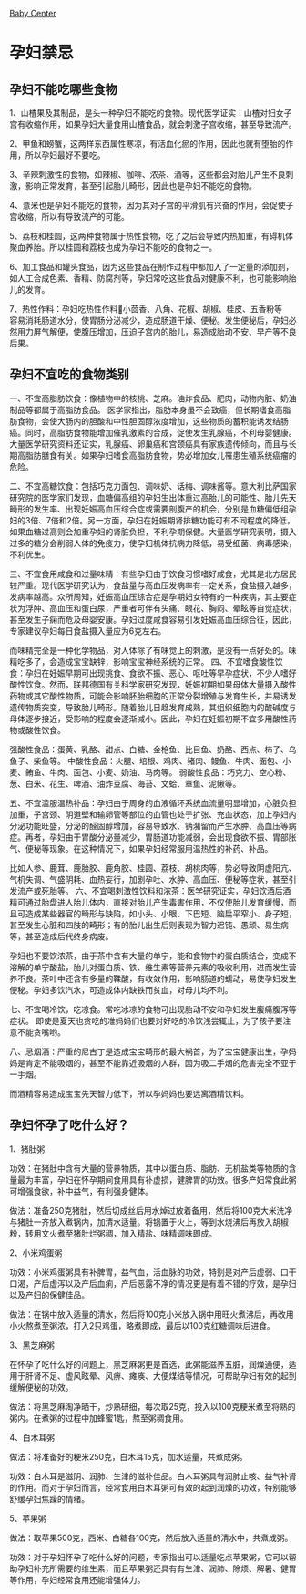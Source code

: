 [Baby Center](http://cn.babycenter.com/)

孕妇禁忌
========

孕妇不能吃哪些食物
------------------

1、山楂果及其制品，是头一种孕妇不能吃的食物。现代医学证实：山楂对妇女子宫有收缩作用，如果孕妇大量食用山楂食品，就会刺激子宫收缩，甚至导致流产。

2、甲鱼和螃蟹，这两样东西属性寒凉，有活血化瘀的作用，因此也就有堕胎的作用，所以孕妇最好不要吃。

3、辛辣刺激性的食物，如辣椒、咖啡、浓茶、酒等，这些都会对胎儿产生不良刺激，影响正常发育，甚至引起胎儿畸形，因此也是孕妇不能吃的食物。

4、薏米也是孕妇不能吃的食物，因为其对子宫的平滑肌有兴奋的作用，会促使子宫收缩，所以有导致流产的可能。

5、荔枝和桂圆，这两种食物属于热性食物，吃了之后会导致内热加重，有碍机体聚血养胎。所以桂圆和荔枝也成为孕妇不能吃的食物之一。

6、加工食品和罐头食品，因为这些食品在制作过程中都加入了一定量的添加剂，如人工合成色素、香精、防腐剂等，孕妇常吃这些食品对健康不利，也可能影响胎儿的发育。

7、热性作料：孕妇吃热性作料小茴香、八角、花椒、胡椒、桂皮、五香粉等　容易消耗肠道水分，使胃肠分泌减少，造成肠道干燥、便秘。发生便秘后，孕妇必然用力屏气解便，使腹压增加，压迫子宫内的胎儿，易造成胎动不安、早产等不良后果。

孕妇不宜吃的食物类别
--------------------

一、不宜高脂肪饮食：像植物中的核桃、芝麻。油炸食品、肥肉，动物内脏、奶油制品等都属于高脂肪食品。 医学家指出，脂肪本身虽不会致癌，但长期嗜食高脂肪食物，会使大肠内的胆酸和中性胆固醇浓度增加，这些物质的蓄积能诱发结肠癌。同时，高脂肪食物能增加催乳激素的合成，促使发生乳腺癌，不利母婴健康。大量医学研究资料还证实，乳腺癌、卵巢癌和宫颈癌具有家族遗传倾向，而且与长期高脂肪膳食有关。如果孕妇嗜食高脂肪食物，势必增加女儿罹患生殖系统癌瘤的危险。

二、不宜高糖饮食：包括巧克力面包、调味奶、话梅、调味酱等。意大利比萨国家研究院的医学家们发现，血糖偏高组的孕妇生出体重过高胎儿的可能性、胎儿先天畸形的发生率、出现妊娠高血压综合症或需要剖腹产的机会，分别是血糖偏低组孕妇的3倍、7倍和2倍。另一方面，孕妇在妊娠期肾排糖功能可有不同程度的降低，如果血糖过高则会加重孕妇的肾脏负担，不利孕期保健。大量医学研究表明，摄入过多的糖分会削弱人体的免疫力，使孕妇机体抗病力降低，易受细菌、病毒感染，不利优生。

三、不宜食用咸食和过量味精：有些孕妇由于饮食习惯嗜好咸食，尤其是北方居民较严重。现代医学研究认为，食盐量与高血压发病率有一定关系，食盐摄入越多，发病率越高。众所周知，妊娠高血压综合症是孕期妇女特有的一种疾病，其主要症状为浮肿、高血压和蛋白尿，严重者可伴有头痛、眼花、胸闷、晕眩等自觉症状，甚至发生子痫而危及母婴安康。孕妇过度咸食容易引发妊娠高血压综合征，因此，专家建议孕妇每日食盐摄入量应为6克左右。

而味精完全是一种化学物品，对人体除了有味觉上的刺激，是没有一点好处的。味精吃多了，会造成宝宝缺锌，影响宝宝神经系统的正常。
四、不宜嗜食酸性饮食：孕妇在妊娠早期可出现挑食、食欲不振、恶心、呕吐等早孕症状，不少人嗜好酸性饮食。然而，联邦德国有关科学家研究发现，妊娠初期如果母体大量摄入酸性药物或其它酸性物质，可能会影响胚胎细胞的正常分裂增殖与发育生长，并易诱发遗传物质突变，导致胎儿畸形。随着胎儿日趋发育成熟，其组织细胞内的酸碱度与母体逐步接近，受影响的程度会逐渐减小。因此，孕妇在妊娠初期不宜多用酸性药物或酸性饮食。

强酸性食品：蛋黄、乳酪、甜点、白糖、金枪鱼、比目鱼、奶酪、西点、柿子、乌鱼子、柴鱼等。
中酸性食品：火腿、培根、鸡肉、猪肉、鳗鱼、牛肉、面包、小麦、鲔鱼、牛肉、面包、小麦、奶油、马肉等。
弱酸性食品：巧克力、空心粉、葱、白米、花生、啤酒、油炸豆腐、海苔、文蛤、章鱼、泥鳅等。

五、不宜滥服温热补品：孕妇由于周身的血液循环系统血流量明显增加，心脏负担加重，子宫颈、阴道壁和输卵管等部位的血管也处于扩张、充血状态，加上孕妇内分泌功能旺盛，分泌的醛固醇增加，容易导致水、钠潴留而产生水肿、高血压等病症。再者，孕妇由于胃酸分泌量减少，胃肠道功能减弱，会出现食欲不振、胃部胀气、便秘等现象。在这种情况下，如果孕妇经常服用温热性的补药、补品。

比如人参、鹿茸、鹿胎胶、鹿角胶、桂圆、荔枝、胡桃肉等，势必导致阴虚阳亢、气机失调、气盛阴耗、血热妄行，加剧孕吐、水肿、高血压、便秘等症状，甚至引发流产或死胎等。
六、不宜喝刺激性饮料和浓茶：医学研究证实，孕妇饮酒后酒精可通过胎盘进人胎儿体内，直接对胎儿产生毒害作用，不仅使胎儿发育缓慢，而且可造成某些器官的畸形与缺陷，如小头、小眼、下巴短、脑扁平窄小、身子短，甚至发生心脏和四肢的畸形；有的胎儿出生后则表现为智力迟钝、愚顽、易生病等，甚至造成后代终身病废。

孕妇也不要饮浓茶，由于茶中含有大量的单宁，能和食物中的蛋白质结合，变成不溶解的单宁酸盐，胎儿对蛋白质、铁、维生素等营养元素的吸收利用，进而发生营养不良。茶叶中还含有多量的鞣酸，有收敛作用，影响肠道的蠕动，易使孕妇发生便秘。孕妇多饮汽水，可造成体内缺铁而贫血，对母儿均不利。

七、不宜喝冷饮，吃凉食。常吃冰凉的食物可出现胎动不安和孕妇发生腹痛腹泻等症状。  即使是夏天也贪吃的准妈妈们也要对好吃的冷饮浅尝辄止，为了孩子要注意不能贪嘴哟。

八、忌烟酒：严重的尼古丁是造成宝宝畸形的最大祸首，为了宝宝健康出生，孕妈妈是肯定不能吸烟的，甚至不能靠近吸烟的人群，因为吸二手烟的危害完全不亚于一手烟。

而酒精容易造成宝宝先天智力低下，所以孕妈妈也要远离酒精饮料。


孕妇怀孕了吃什么好？
--------------------

1、猪肚粥

功效：在猪肚中含有大量的营养物质，其中以蛋白质、脂肪、无机盐类等物质的含量最为丰富，孕妇在怀孕期间食用具有补虚损，健脾胃的功效。很多产妇常食此粥可增强食欲，补中益气，有利强身健体。

做法：准备250克猪肚，然后切成丝后用水焯过放着备用，然后将100克大米洗净与猪肚一齐放入煮锅内，加清水适量。将锅置于火上，等到水烧沸后再放入胡椒粉，转用文火煮至猪肚烂粥稠，加入精盐、味精调味即成。

2、小米鸡蛋粥

功效：小米鸡蛋粥具有补脾胃，益气血，活血脉的功效，特别是对产后虚弱、口干口渴，产后虚泻以及产后血痢，产后恶露不净的情况更是有着不错的疗效，是孕妇以及产妇的保健佳品。

做法：在锅中放入适量的清水，然后将100克小米放入锅中用旺火煮沸后，再改用小火熬煮至粥浓，打入2只鸡蛋，略煮即成，最后以100克红糖调味后进食。

3、黑芝麻粥

在怀孕了吃什么好的问题上，黑芝麻粥更是首选，此粥能滋养五脏，润燥通便，适用于肝肾不足、虚风眩晕、风痹、瘫痪、大便煤结等情况，可帮助孕妇有效的起到缓解便秘的功效。

做法：将黑芝麻淘净晒干，炒熟研细，每次取25克，投入以100克粳米煮至将熟的粥内。在煮粥的过程中加蜂蜜1匙，熬至粥稠食用。

4、白木耳粥

做法：将准备好的粳米250克，白木耳15克，加水适量，共煮成粥。

功效：白木耳是滋阴、润肺、生津的滋补佳品。白木耳粥具有润肺止咳、益气补肾的作用。而对于孕妇而言，经常食用白木耳粥可有效的起到润燥的功效，特别能够舒缓孕妇焦躁的情绪。

5、苹果粥

做法：取苹果500克，西米、白糖各100克，然后放入适量的清水中，共煮成粥。

功效：对于孕妇怀孕了吃什么好的问题，专家指出可以适量吃点苹果粥，它可以帮助孕妇补充所需要的维生素，而且苹果粥还具有有生津、润肺、除烦、解暑、健胃等作用，孕妇经常食用还能增强体力。

